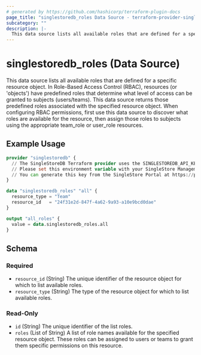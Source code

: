 ```yaml
---
# generated by https://github.com/hashicorp/terraform-plugin-docs
page_title: "singlestoredb_roles Data Source - terraform-provider-singlestoredb"
subcategory: ""
description: |-
  This data source lists all available roles that are defined for a specific resource object. In Role-Based Access Control (RBAC), resources (or 'objects') have predefined roles that determine what level of access can be granted to subjects (users/teams). This data source returns those predefined roles associated with the specified resource object. When configuring RBAC permissions, first use this data source to discover what roles are available for the resource, then assign those roles to subjects using the appropriate team_role or user_role resources.
---
```


# singlestoredb_roles (Data Source)

This data source lists all available roles that are defined for a specific resource object. In Role-Based Access Control (RBAC), resources (or 'objects') have predefined roles that determine what level of access can be granted to subjects (users/teams). This data source returns those predefined roles associated with the specified resource object. When configuring RBAC permissions, first use this data source to discover what roles are available for the resource, then assign those roles to subjects using the appropriate team_role or user_role resources.

## Example Usage

```terraform
provider "singlestoredb" {
  // The SingleStoreDB Terraform provider uses the SINGLESTOREDB_API_KEY environment variable for authentication.
  // Please set this environment variable with your SingleStore Management API key.
  // You can generate this key from the SingleStore Portal at https://portal.singlestore.com/organizations/org-id/api-keys.
}

data "singlestoredb_roles" "all" {
  resource_type = "Team"
  resource_id   = "24f31e2d-847f-4a62-9a93-a10e9bcd0dae"
}

output "all_roles" {
  value = data.singlestoredb_roles.all
}
```

<!-- schema generated by tfplugindocs -->
## Schema

### Required

- `resource_id` (String) The unique identifier of the resource object for which to list available roles.
- `resource_type` (String) The type of the resource object for which to list available roles.

### Read-Only

- `id` (String) The unique identifier of the list roles.
- `roles` (List of String) A list of role names available for the specified resource object. These roles can be assigned to users or teams to grant them specific permissions on this resource.
